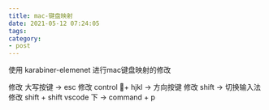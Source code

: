 ```yaml
---
title: mac-键盘映射
date: 2021-05-12 07:24:05
tags:
category:
- post
---
```


使用 karabiner-elemenet 进行mac键盘映射的修改

修改 大写按键 -> esc 
修改 control + hjkl -> 方向按键
修改 shift -> 切换输入法
修改 shift + shift vscode 下 -> command + p

<script src="https://gist.github.com/suxin2017/5d1285d9f738e71c2228ade05ee6773a.js"></script>